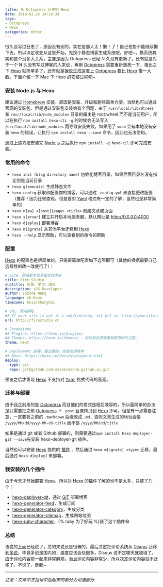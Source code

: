 ```yaml
---
title: 从 Octopress 迁移到 Hexo
date: 2016-02-26 14:16:24
tags:
- Octopress
- Hexo
categories: Other
---
```


很久没写过日志了，原因没有别的，实在是鄙人太！懒！了！自己也想不能继续懒下去，所以决定改变从这里开始，先换个静态博客生成系统吧。好吧~，换系统其实和这个没多大关系，主要是因为 Octopress 已经 N 久没有更新了，还有就是对于一个 N 久没有写过博客的人来说，再用 [Octopress] 需要重新熟悉一下，相比之下 [Hexo] 就简单多了，还有就是据说生成速度上 [Octopress] 要比 [Hexo] 慢一大截。下面介绍一下 Mac 下 Hexo 的安装过程吧~

<!-- more -->

### 安装 Node.js 与 Hexo

建议通过 [Homebrew](http://brew.sh) 安装，原因是安装、升级和删除简单方便。当然也可以通过官网的安装包，但是通过安装包安装会有个问题，由于 `/usr/local/lib/dtrees` 和 `/usr/local/lib/node_modules` 目录的属主是 root:wheel 而不是当前用户，所以在执行 `npm install hexo-cli -g` 的时候会无法写入 `/usr/local/lib/node_modules` 而导致安装失败。如果用了 `sudo` 会有本地没有安装 `hexo` 的错误，让执行 `npm install hexo --save` 命令，因此也无法使用。

通过上述方法安装完 [Node.js](https://nodejs.org) 之后执行 `npm install -g hexo-cil` 即可完成安装。

### 常用的命令

- `hexo init [blog directory name]` 初始化博客目录，如果后面目录名没有指定则是当前目录
- `hexo g[enerate]` 生成静态文件
- `hexo config` 获取和配置你的博客，可以通过 `_config.yml` 来直接更改配置（推荐！因为比较直观，但是要对 [Yaml] 格式有一定的了解，当然也是非常简单的）
- `hexo n[ew] <[post]|page> <title>` 创建文章或页面
- `hexo s[erver]` 建立并开启本地服务器，默认网址是 http://0.0.0.0:4000
- `hexo d[eploy]` 部署博客
- `hexo m[igrate]` 从其他平台迁移到 [Hexo]
- `hexo --help` 显示帮助，可以查看别的命令的帮助

### 配置

[Hexo][Hexo] 的配置也是很简单的，只需要简单配置如下选项即可（其他的根据需要自己选择性的改一改就行了）：

```yaml
# Site，网站基本信息相关的内容
title: Fire Studio
subtitle: 记录，学习，成长
description: iOS Developer
author: Yozone Wang
language: zh-Hans
timezone: Asia/Shanghai

# URL，网站网址
## If your site is put in a subdirectory, set url as 'http://yoursite.com/child' and root as '/child/'
url: http://firestudio.cn

# Extensions
## Plugins: https://hexo.io/plugins/
## Themes: https://hexo.io/themes/ ，可以到这里查看和使用别的主题，
theme: next

# Deployment 部署，最主要的，但是也很简单
## Docs: https://hexo.io/docs/deployment.html
deploy:
  type: git
  repo: git@github.com:azone/azone.github.io.git
```

预览之后才发现 [Hexo] 不支持对 [Yaml] 格式代码的高亮。

### 迁移与部署

由于我之前用的是 [Octopress] 而且他们的格式是相互兼容的，所以最简单的办法是只需要把之前 [Octopress] 下 `_post` 目录拷贝到 [Hexo] 即可。但是有一点需要注意，一定要将之前的 `.markdown` 后缀改成 `.md`，否则文章生成的地址会是 `/yyyy/MM/dd/yyyy-MM-dd-title` 而不是 `/yyyy/MM/dd/title`

如果是通过 git 或者 Github 部署的，则需要通过`npm install hexo-deployer-git --save`先安装 hexo-deployer-git 插件。

当然也可以安装 [Hexo] 提供的 [插件](http://hexo.io/plugins) ，然后通过 `hexo m[igrate] <type>` 迁移，最后通过 `hexo d[eploy]` 来部署。

### 我安装的几个插件

由于今天才开始部署 [Hexo]，所以对 [Hexo] 的插件了解的也不是太多，只装了几个：

- [hexo-deployer-git](https://github.com/hexojs/hexo-deployer-git)，通过 [GIT](http://git-scm.com) 部署博客
- [hexo-generator-feed](https://github.com/hexojs/hexo-generator-feed)，生成订阅
- [hexo-generator-category](https://github.com/hexojs/hexo-generator-category)，生成分类
- [hexo-generator-sitemap](https://github.com/hexojs/hexo-generator-sitemap)，生成网站地图
- [hexo-ruby-character](https://github.com/JamesPan/hexo-ruby-character)，{% ruby 为了好玩  %}装了这个插件😄

### 总结

该说的上面已经说了，总的来说还是很棒的。最后决定把评论系统从 [Disqus](https://disqus.com) 迁移到[多说](http://duoshuo.com)，毕竟多说是国内的，速度应该会快很多，Disqus 说不定哪天就被墙了。由于评论内容前一起来非常麻烦，而且评论内容非常少，所以决定评论内容就不迁移了。不说了，走起~

---

*注意：文章中方括号中括起来的部分为可选部分*

[Octopress]: http://octopress.org
[Hexo]: https://hexo.io
[Yaml]: http://yaml.org
[Counter]: http://notes.xiamo.tk/2015-10-21-为NexT主题添加文章阅读量统计功能.html


